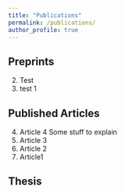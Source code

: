 ```yaml
---
title: "Publications"
permalink: /publications/
author_profile: true
---
```


## Preprints
2. Test
1. test 1


## Published Articles

  4. Article 4
    Some stuff to explain
  3. Article 3
  2. Article 2
  1. Article1

## Thesis
